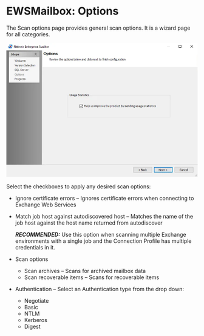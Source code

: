 # EWSMailbox: Options

The Scan options page provides general scan options. It is a wizard page for all categories.

![EWS Mailbox Data Collector Wizard Options page](../../../../../../static/img/product_docs/accessanalyzer/install/application/options.webp)

Select the checkboxes to apply any desired scan options:

- Ignore certificate errors – Ignores certificate errors when connecting to Exchange Web Services
- Match job host against autodiscovered host – Matches the name of the job host against the host
  name returned from autodiscover

    **_RECOMMENDED:_** Use this option when scanning multiple Exchange environments with a single
    job and the Connection Profile has multiple credentials in it.

- Scan options

    - Scan archives – Scans for archived mailbox data
    - Scan recoverable items – Scans for recoverable items

- Authentication – Select an Authentication type from the drop down:

    - Negotiate
    - Basic
    - NTLM
    - Kerberos
    - Digest

